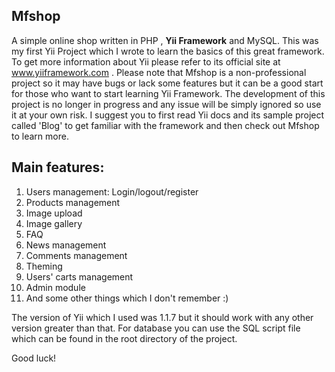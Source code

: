 ## Mfshop
A simple online shop written in PHP , **Yii Framework** and MySQL. This was my first Yii Project which I wrote to learn the basics of this great framework. To get more information about Yii please refer to its official site at www.yiiframework.com .
Please note that Mfshop is a non-professional project so it may have bugs or lack some features but it can be a good start for those who want to start learning Yii Framework. The development of this project is no longer in progress and any issue will be simply ignored so use it at your own risk. I suggest you to first read Yii docs and its sample project called 'Blog' to get familiar with the framework and then check out Mfshop to learn more.

## Main features: 
1.  Users management: Login/logout/register
2.	Products management
3.	Image upload
4.	Image gallery
5.	FAQ
6.	News management
7.	Comments management
8.	Theming
9.	Users' carts management
10.	Admin module
11.	And some other things which I don't remember :)

The version of Yii which I used was 1.1.7 but it should work with any other version greater than that. For database you can use the SQL script file which can be found in the root directory of the project.

Good luck!

